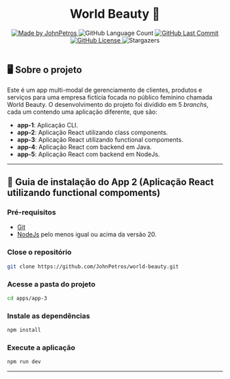 <h1 align="center">World Beauty 💅</h1>

<div align="center">
   <a href="https://github.com/JohnPetros">
    <img alt="Made by JohnPetros" src="https://img.shields.io/badge/made%20by-JohnPetros-blueviolet">
   </a>
   <img alt="GitHub Language Count" src="https://img.shields.io/github/languages/count/JohnPetros/v-todo">
   <a href="https://github.com/JohnPetros/v-todo/commits/main">
    <img alt="GitHub Last Commit" src="https://img.shields.io/github/last-commit/JohnPetros/v-todo">
   </a>
  </a>
   </a>
   <a href="https://github.com/JohnPetros/v-todo/blob/main/LICENSE.md">
    <img alt="GitHub License" src="https://img.shields.io/github/license/JohnPetros/v-todo">
   </a>
    <img alt="Stargazers" src="https://img.shields.io/github/stars/JohnPetros/v-todo?style=social">
</div>
<br>

## 🖥️ Sobre o projeto

Este é um app multi-modal de gerenciamento de clientes, produtos e serviços para uma empresa fictícia focada no público feminino chamada World Beauty. O desenvolvimento do projeto foi dividido em 5 *branchs*, cada um contendo uma aplicação diferente, que são:
- **app-1**: Aplicação CLI.
- **app-2**: Aplicação React utilizando class components. 
- **app-3**: Aplicação React utilizando functional compoments. 
- **app-4**: Aplicação React com backend em Java.
- **app-5**: Aplicação React com backend em NodeJs.

---

## 📖 Guia de instalação do App 2 (Aplicação React utilizando functional compoments)

### Pré-requisitos

- [Git](https://git-scm.com/)
- [NodeJs](https://www.python.org/) pelo menos igual ou acima da versão 20.

### Close o repositório

```bash
git clone https://github.com/JohnPetros/world-beauty.git
```

### Acesse a pasta do projeto

```bash
cd apps/app-3
```

### Instale as dependências

```bash
npm install
```

### Execute a aplicação

```bash
npm run dev
```

---